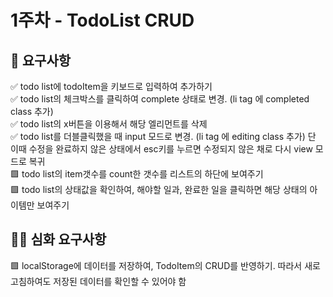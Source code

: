 # 1주차 - TodoList CRUD
## 🎯 요구사항
✅ todo list에 todoItem을 키보드로 입력하여 추가하기  
✅ todo list의 체크박스를 클릭하여 complete 상태로 변경. (li tag 에 completed class 추가)  
✅ todo list의 x버튼을 이용해서 해당 엘리먼트를 삭제  
✅ todo list를 더블클릭했을 때 input 모드로 변경. (li tag 에 editing class 추가) 단 이때 수정을 완료하지 않은 상태에서 esc키를 누르면 수정되지 않은 채로 다시 view 모드로 복귀  
🟩 todo list의 item갯수를 count한 갯수를 리스트의 하단에 보여주기  
🟩 todo list의 상태값을 확인하여, 해야할 일과, 완료한 일을 클릭하면 해당 상태의 아이템만 보여주기  
## 🎯🎯 심화 요구사항
🟩 localStorage에 데이터를 저장하여, TodoItem의 CRUD를 반영하기. 따라서 새로고침하여도 저장된 데이터를 확인할 수 있어야 함